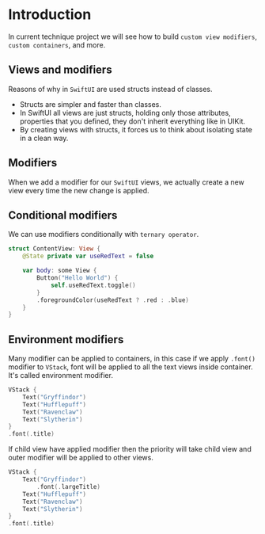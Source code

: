 # Introduction

In current technique project we will see how to build `custom view modifiers`, `custom containers`, and more.

## Views and modifiers

Reasons of why in `SwiftUI` are used structs instead of classes.

- Structs are simpler and faster than classes.
- In SwiftUI all views are just structs, holding only those attributes, properties that you defined, they don't inherit everything like in UIKit.
- By creating views with structs, it forces us to think about isolating state in a clean way.

## Modifiers

When we add a modifier for our `SwiftUI` views, we actually create a new view every time the new change is applied.

## Conditional modifiers

We can use modifiers conditionally with `ternary operator`.

```swift
struct ContentView: View {
    @State private var useRedText = false

    var body: some View {
        Button("Hello World") {
            self.useRedText.toggle()
        }
        .foregroundColor(useRedText ? .red : .blue)
    }
}
```

## Environment modifiers

Many modifier can be applied to containers, in this case if we apply `.font()` modifier to `VStack`, font will be applied to all the text views inside container. It's called environment modifier.

```swift
VStack {
    Text("Gryffindor")
    Text("Hufflepuff")
    Text("Ravenclaw")
    Text("Slytherin")
}
.font(.title)
```

If child view have applied modifier then the priority will take child view and outer modifier will be applied to other views.

```swift
VStack {
    Text("Gryffindor")
        .font(.largeTitle)
    Text("Hufflepuff")
    Text("Ravenclaw")
    Text("Slytherin")
}
.font(.title)
```
